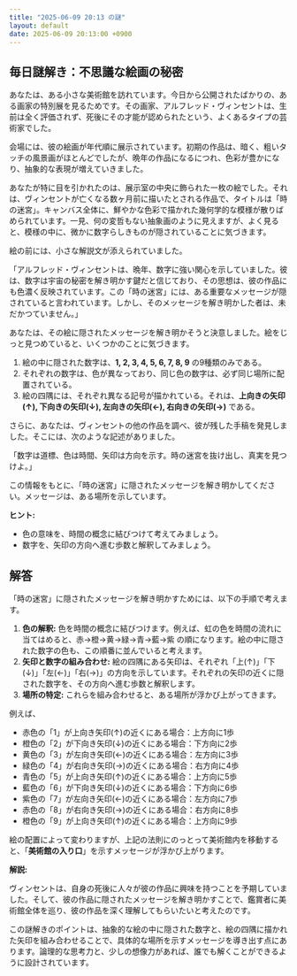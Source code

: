 ```yaml
---
title: "2025-06-09 20:13 の謎"
layout: default
date: 2025-06-09 20:13:00 +0900
---
```

## 毎日謎解き：不思議な絵画の秘密

あなたは、ある小さな美術館を訪れています。今日から公開されたばかりの、ある画家の特別展を見るためです。その画家、アルフレッド・ヴィンセントは、生前は全く評価されず、死後にその才能が認められたという、よくあるタイプの芸術家でした。

会場には、彼の絵画が年代順に展示されています。初期の作品は、暗く、粗いタッチの風景画がほとんどでしたが、晩年の作品になるにつれ、色彩が豊かになり、抽象的な表現が増えていきました。

あなたが特に目を引かれたのは、展示室の中央に飾られた一枚の絵でした。それは、ヴィンセントが亡くなる数ヶ月前に描いたとされる作品で、タイトルは「時の迷宮」。キャンバス全体に、鮮やかな色彩で描かれた幾何学的な模様が散りばめられています。一見、何の変哲もない抽象画のように見えますが、よく見ると、模様の中に、微かに数字らしきものが隠されていることに気づきます。

絵の前には、小さな解説文が添えられていました。

「アルフレッド・ヴィンセントは、晩年、数字に強い関心を示していました。彼は、数字は宇宙の秘密を解き明かす鍵だと信じており、その思想は、彼の作品にも色濃く反映されています。この「時の迷宮」には、ある重要なメッセージが隠されていると言われています。しかし、そのメッセージを解き明かした者は、未だかつていません。」

あなたは、その絵に隠されたメッセージを解き明かそうと決意しました。絵をじっと見つめていると、いくつかのことに気づきます。

1.  絵の中に隠された数字は、**1, 2, 3, 4, 5, 6, 7, 8, 9** の9種類のみである。
2.  それぞれの数字は、色が異なっており、同じ色の数字は、必ず同じ場所に配置されている。
3.  絵の四隅には、それぞれ異なる記号が描かれている。それは、**上向きの矢印(↑), 下向きの矢印(↓), 左向きの矢印(←), 右向きの矢印(→)** である。

さらに、あなたは、ヴィンセントの他の作品を調べ、彼が残した手稿を発見しました。そこには、次のような記述がありました。

「数字は道標、色は時間、矢印は方向を示す。時の迷宮を抜け出し、真実を見つけよ。」

この情報をもとに、「時の迷宮」に隠されたメッセージを解き明かしてください。メッセージは、ある場所を示しています。

**ヒント:**

*   色の意味を、時間の概念に結びつけて考えてみましょう。
*   数字を、矢印の方向へ進む歩数と解釈してみましょう。

## 解答

「時の迷宮」に隠されたメッセージを解き明かすためには、以下の手順で考えます。

1.  **色の解釈:** 色を時間の概念に結びつけます。例えば、虹の色を時間の流れに当てはめると、赤→橙→黄→緑→青→藍→紫 の順になります。絵の中に隠された数字の色も、この順番に並んでいると考えます。
2.  **矢印と数字の組み合わせ:** 絵の四隅にある矢印は、それぞれ「上(↑)」「下(↓)」「左(←)」「右(→)」の方向を示しています。それぞれの矢印の近くに隠された数字を、その方向へ進む歩数と解釈します。
3.  **場所の特定:** これらを組み合わせると、ある場所が浮かび上がってきます。

例えば、
*   赤色の「1」が上向き矢印(↑)の近くにある場合：上方向に1歩
*   橙色の「2」が下向き矢印(↓)の近くにある場合：下方向に2歩
*   黄色の「3」が左向き矢印(←)の近くにある場合：左方向に3歩
*   緑色の「4」が右向き矢印(→)の近くにある場合：右方向に4歩
*   青色の「5」が上向き矢印(↑)の近くにある場合：上方向に5歩
*   藍色の「6」が下向き矢印(↓)の近くにある場合：下方向に6歩
*   紫色の「7」が左向き矢印(←)の近くにある場合：左方向に7歩
*   赤色の「8」が右向き矢印(→)の近くにある場合：右方向に8歩
*   橙色の「9」が上向き矢印(↑)の近くにある場合：上方向に9歩

絵の配置によって変わりますが、上記の法則にのっとって美術館内を移動すると、「**美術館の入り口**」を示すメッセージが浮かび上がります。

**解説:**

ヴィンセントは、自身の死後に人々が彼の作品に興味を持つことを予期していました。そして、彼の作品に隠されたメッセージを解き明かすことで、鑑賞者に美術館全体を巡り、彼の作品を深く理解してもらいたいと考えたのです。

この謎解きのポイントは、抽象的な絵の中に隠された数字と、絵の四隅に描かれた矢印を組み合わせることで、具体的な場所を示すメッセージを導き出す点にあります。論理的な思考力と、少しの想像力があれば、誰でも解くことができるように設計されています。
